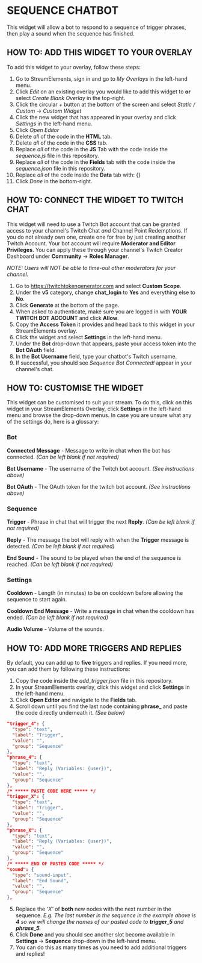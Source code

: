 # SEQUENCE CHATBOT
This widget will allow a bot to respond to a sequence of trigger phrases, then play a sound when the sequence has finished.

## HOW TO: ADD THIS WIDGET TO YOUR OVERLAY
To add this widget to your overlay, follow these steps:

1. Go to StreamElements, sign in and go to *My Overlays* in the left-hand menu.
2. Click *Edit* on an existing overlay you would like to add this widget to **or** select *Create Blank Overlay* in the top-right.
3. Click the circular *+* button at the bottom of the screen and select *Static / Custom* -> *Custom Widget*
4. Click the new widget that has appeared in your overlay and click *Settings* in the left-hand menu.
5. Click *Open Editor*
6. Delete *all* of the code in the **HTML** tab.
7. Delete *all* of the code in the **CSS** tab.
8. Replace *all* of the code in the **JS** Tab with the code inside the *sequence.js* file in this repository.
9. Replace *all* of the code in the **Fields** tab with the code inside the *sequence.json* file in this repository.
10. Replace *all* of the code inside the **Data** tab with: {}
11. Click *Done* in the bottom-right.

## HOW TO: CONNECT THE WIDGET TO TWITCH CHAT
This widget will need to use a Twitch Bot account that can be granted access to your channel's Twitch Chat *and* Channel Point Redemptions. If you do not already own one, create one for free by just creating another Twitch Account. Your bot account will require **Moderator and Editor Privileges**. You can apply these through your channel's Twitch Creator Dashboard under **Community** -> **Roles Manager**.

*NOTE: Users will NOT be able to time-out other moderators for your channel.*

1. Go to https://twitchtokengenerator.com and select **Custom Scope**.
2. Under the **v5** category, change **chat_login** to **Yes** and everything else to **No**.
3. Click **Generate** at the bottom of the page.
4. When asked to authenticate, make sure you are logged in with **YOUR TWITCH BOT ACCOUNT** and click **Allow**.
5. Copy the **Access Token** it provides and head back to this widget in your StreamElements overlay.
6. Click the widget and select **Settings** in the left-hand menu.
7. Under the **Bot** drop-down that appears, paste your access token into the **Bot OAuth** field.
8. In the **Bot Username** field, type your chatbot's Twitch username.
9. If successful, you should see *Sequence Bot Connected!* appear in your channel's chat.

## HOW TO: CUSTOMISE THE WIDGET
This widget can be customised to suit your stream. To do this, click on this widget in your StreamElements Overlay, click **Settings** in the left-hand menu and browse the drop-down menus. In case you are unsure what any of the settings do, here is a glossary:

### Bot
**Connected Message** - Message to write in chat when the bot has connected. *(Can be left blank if not required)*

**Bot Username** - The username of the Twitch bot account. *(See instructions above)*

**Bot OAuth** - The OAuth token for the twitch bot account. *(See instructions above)*

### Sequence
**Trigger** - Phrase in chat that will trigger the next **Reply**. *(Can be left blank if not required)*

**Reply** - The message the bot will reply with when the **Trigger** message is detected. *(Can be left blank if not required)*

**End Sound** - The sound to be played when the end of the sequence is reached. *(Can be left blank if not required)*

### Settings
**Cooldown** - Length (in minutes) to be on cooldown before allowing the sequence to start again.

**Cooldown End Message** - Write a message in chat when the cooldown has ended. *(Can be left blank if not required)*

**Audio Volume** - Volume of the sounds.

## HOW TO: ADD MORE TRIGGERS AND REPLIES
By default, you can add up to **five** triggers and replies. If you need more, you can add them by following these instructions:

1. Copy the code inside the *add_trigger.json* file in this repository.
2. In your StreamElements overlay, click this widget and click **Settings** in the left-hand menu.
3. Click **Open Editor** and navigate to the **Fields** tab.
4. Scroll down until you find the last node containing **phrase_** and paste the code directly underneath it. *(See below)*

```json
"trigger_4": {
  "type": "text",
  "label": "Trigger",
  "value": "",
  "group": "Sequence"
},
"phrase_4": {
  "type": "text",
  "label": "Reply (Variables: {user})",
  "value": "",
  "group": "Sequence"
},
/* ***** PASTE CODE HERE ***** */
"trigger_X": {
  "type": "text",
  "label": "Trigger",
  "value": "",
  "group": "Sequence"
},
"phrase_X": {
  "type": "text",
  "label": "Reply (Variables: {user})",
  "value": "",
  "group": "Sequence"
},
/* ***** END OF PASTED CODE ***** */
"sound": {
  "type": "sound-input",
  "label": "End Sound",
  "value": "",
  "group": "Sequence"
},
```

5. Replace the *'X'* of **both** new nodes with the next number in the sequence. *E.g. The last number in the sequence in the example above is **4** so we will change the names of our pasted code to **trigger_5** and **phrase_5**.*
6. Click **Done** and you should see another slot become available in **Settings** -> **Sequence** drop-down in the left-hand menu.
7. You can do this as many times as you need to add additional triggers and replies!
